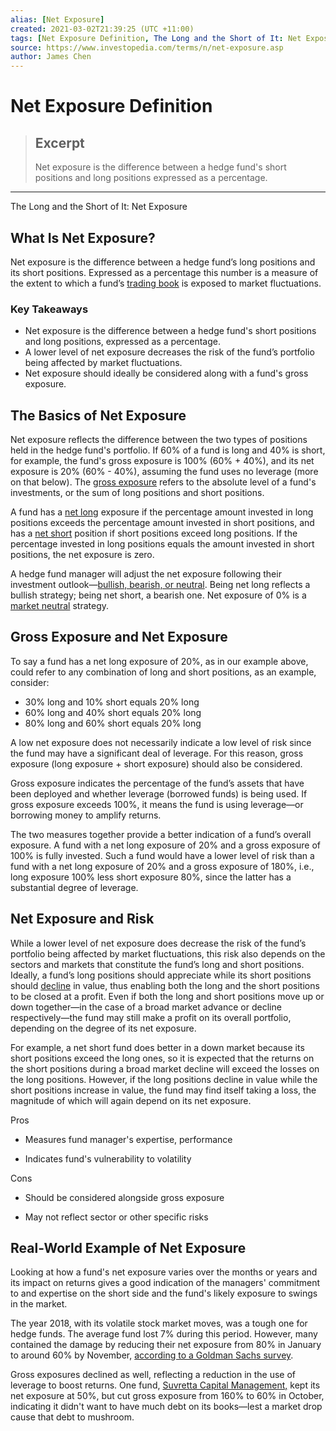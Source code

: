```yaml
---
alias: [Net Exposure]
created: 2021-03-02T21:39:25 (UTC +11:00)
tags: [Net Exposure Definition, The Long and the Short of It: Net Exposure]
source: https://www.investopedia.com/terms/n/net-exposure.asp
author: James Chen
---
```


# Net Exposure Definition

> ## Excerpt
> Net exposure is the difference between a hedge fund's short positions and long positions expressed as a percentage.

---

The Long and the Short of It: Net Exposure
## What Is Net Exposure?

Net exposure is the difference between a hedge fund’s long positions and its short positions. Expressed as a percentage this number is a measure of the extent to which a fund’s [trading book](https://www.investopedia.com/terms/t/tradingbook.asp) is exposed to market fluctuations.

### Key Takeaways

-   Net exposure is the difference between a hedge fund's short positions and long positions, expressed as a percentage.
-   A lower level of net exposure decreases the risk of the fund’s portfolio being affected by market fluctuations.
-   Net exposure should ideally be considered along with a fund's gross exposure.

## The Basics of Net Exposure

Net exposure reflects the difference between the two types of positions held in the hedge fund's portfolio. If 60% of a fund is long and 40% is short, for example, the fund's gross exposure is 100% (60% + 40%), and its net exposure is 20% (60% - 40%), assuming the fund uses no leverage (more on that below). The [gross exposure](https://www.investopedia.com/terms/g/gross-exposure.asp) refers to the absolute level of a fund's investments, or the sum of long positions and short positions.

A fund has a [net long](https://www.investopedia.com/terms/n/netlong.asp) exposure if the percentage amount invested in long positions exceeds the percentage amount invested in short positions, and has a [net short](https://www.investopedia.com/terms/n/netshort.asp) position if short positions exceed long positions. If the percentage invested in long positions equals the amount invested in short positions, the net exposure is zero.

A hedge fund manager will adjust the net exposure following their investment outlook—[bullish, bearish, or neutral](https://www.investopedia.com/insights/digging-deeper-bull-and-bear-markets/). Being net long reflects a bullish strategy; being net short, a bearish one. Net exposure of 0% is a [market neutral](https://www.investopedia.com/terms/m/marketneutral.asp) strategy.

## Gross Exposure and Net Exposure

To say a fund has a net long exposure of 20%, as in our example above, could refer to any combination of long and short positions, as an example, consider:

-   30% long and 10% short equals 20% long
-   60% long and 40% short equals 20% long
-   80% long and 60% short equals 20% long

A low net exposure does not necessarily indicate a low level of risk since the fund may have a significant deal of leverage. For this reason, gross exposure (long exposure + short exposure) should also be considered.

Gross exposure indicates the percentage of the fund’s assets that have been deployed and whether leverage (borrowed funds) is being used. If gross exposure exceeds 100%, it means the fund is using leverage—or borrowing money to amplify returns.

The two measures together provide a better indication of a fund’s overall exposure. A fund with a net long exposure of 20% and a gross exposure of 100% is fully invested. Such a fund would have a lower level of risk than a fund with a net long exposure of 20% and a gross exposure of 180%, i.e., long exposure 100% less short exposure 80%, since the latter has a substantial degree of leverage.

## Net Exposure and Risk

While a lower level of net exposure does decrease the risk of the fund’s portfolio being affected by market fluctuations, this risk also depends on the sectors and markets that constitute the fund’s long and short positions. Ideally, a fund’s long positions should appreciate while its short positions should [decline](https://www.investopedia.com/terms/d/decline.asp) in value, thus enabling both the long and the short positions to be closed at a profit. Even if both the long and short positions move up or down together—in the case of a broad market advance or decline respectively—the fund may still make a profit on its overall portfolio, depending on the degree of its net exposure.

For example, a net short fund does better in a down market because its short positions exceed the long ones, so it is expected that the returns on the short positions during a broad market decline will exceed the losses on the long positions. However, if the long positions decline in value while the short positions increase in value, the fund may find itself taking a loss, the magnitude of which will again depend on its net exposure.

Pros

-   Measures fund manager's expertise, performance
    
-   Indicates fund's vulnerability to volatility
    

Cons

-   Should be considered alongside gross exposure
    
-   May not reflect sector or other specific risks
    

## Real-World Example of Net Exposure

Looking at how a fund's net exposure varies over the months or years and its impact on returns gives a good indication of the managers' commitment to and expertise on the short side and the fund's likely exposure to swings in the market.

The year 2018, with its volatile stock market moves, was a tough one for hedge funds. The average fund lost 7% during this period. However, many contained the damage by reducing their net exposure from 80% in January to around 60% by November, [according to a Goldman Sachs survey](https://www.institutionalinvestor.com/article/b1c1rrqfv1l1b6/Hedge-Funds-Slashed-Market-Exposure-Throughout-the-Year).

Gross exposures declined as well, reflecting a reduction in the use of leverage to boost returns. One fund, [Suvretta Capital Management,](https://www.institutionalinvestor.com/article/b1c0rsvfdmprx9/Hedge-Fund-Suvretta-Slashed-Exposure-in-October) kept its net exposure at 50%, but cut gross exposure from 160% to 60% in October, indicating it didn't want to have much debt on its books—lest a market drop cause that debt to mushroom.
